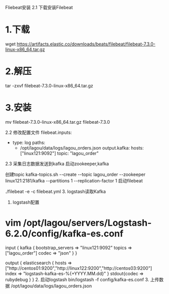 
 Fliebeat安装
2.1 下载安装Filebeat
# 1.下载
wget https://artifacts.elastic.co/downloads/beats/filebeat/filebeat-7.3.0-linux-x86_64.tar.gz
# 2.解压
tar -zxvf filebeat-7.3.0-linux-x86_64.tar.gz 
# 3.安装
mv filebeat-7.3.0-linux-x86_64.tar.gz  filebeat-7.3.0

2.2 修改配置文件
filebeat.inputs:
- type: log
  paths:
    - /opt/lagou/data/logs/lagou_orders.json
output.kafka:
  hosts: ["linux121:9092"]
  topic: "lagou_order"
  
2.3 采集日志数据发送到kafka
启动zookeeper,kafka

创建topic
kafka-topics.sh --create --topic lagou_order --zookeeper linux121:2181/kafka --partitions 1 --replication-factor 1
启动filebeat

./filebeat -e -c filebeat.yml
3. logstash读取Kafka
1. logstash配置
# vim /opt/lagou/servers/Logstash-6.2.0/config/kafka-es.conf
input {
  kafka {
    bootstrap_servers => "linux121:9092"
    topics => ["lagou_order"]
    codec => "json"
  }
}

output {
  elasticsearch {
    hosts => ["http://centos01:9200","http://linux122:9200","http://centos03:9200"]
    index => "logstash-kafka-es-%{+YYYY.MM.dd}"
  }
  stdout{codec => rubydebug }
}
2. 启动logstash
bin/logstash -f config/kafka-es.conf
3. 上传数据
/opt/lagou/data/logs/lagou_orders.json








